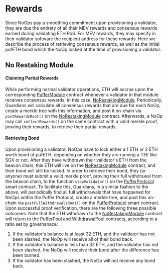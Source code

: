 # Rewards

Since NoOps pay a smoothing commitment upon provisioning a validator, they are due the entirety of all their MEV rewards and consensus rewards earned during validating ETH PoS. For MEV rewards, they may specify in their validator software the recipient address for these rewards. Here we describe the process of retrieving consensus rewards, as well as the initial pufETH bond which the NoOp locked at the time of provisioning a validator.  

## No Restaking Module

#### Claiming Partial Rewards

While performing normal validator operations, ETH will accrue upon the corresponding [PufferModule](../src/PufferModule.sol) contract whenever a validator in that module receives consensus rewards; in this case, [NoRestakingModule](../src/NoRestakingModule.sol). Periodically, Guardians will calculate all consensus rewards that are due for each NoOp, create a merkle tree with this information, and post it on-chain via `postRewardsRoot()` on the [NoRestakingModule](../src/NoRestakingModule.sol) contract. Afterwards, a NoOp may call `collectRewards()` on the same contract with a valid merkle proof, proving their rewards, to retrieve their partial rewards.

#### Retrieving Bond

Upon provisioning a validator, NoOps have to lock either a 1 ETH or 2 ETH worth bond of pufETH, depending on whether they are running a TEE like SGX or not. After they have withdrawn their validator's ETH from the beacon chain, this ETH will live on the [NoRestakingModule](../src/NoRestakingModule.sol) contract, and their bond will still be locked. In order to retrieve their bond, they (or anyone) must submit a valid merkle proof, proving their full withdrawal from the beacon chain, to the function `stopValidator()` on the [PufferProtocol](../src/PufferProtocol.sol) smart contract. To facilitate this, Guardians, in a similar fashion to the above, will periodically find all full withdrawals that have happened for NoOps within the Puffer Protocol, create a merkle tree, and post this on-chain via `postFullWithdrawalsRoot()` on the [PufferProtocol](../src/PufferProtocol.sol) smart contract. Upon successful proof verification, there are the following three possible outcomes. Note that the ETH withdrawn to the [NoRestakingModule](../src/NoRestakingModule.sol) contract will return to the [PufferPool](../src/PufferPool.sol) and [WithdrawalPool](../src/WithdrawalPool.sol) contracts, according to a ratio set by governanace:

1. If the validator's balance is at least 32 ETH, and the validator has not been slashed, the NoOp will receive all of their bond back.
2. If the validator's balance is less than 32 ETH, and the validator has not been slashed, the NoOp will receive their bond after the difference has been burned.
3. If the validator has been slashed, the NoOp will not receive any bond back.